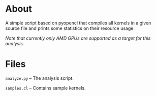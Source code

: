 About
=====

A simple script based on pyopencl that compiles all kernels in a given source file and prints some statistics on their resource usage.

*Note that currently only AMD GPUs are supported as a target for this analysis.*

Files
=====

`analyze.py` – The analysis script.

`samples.cl` – Contains sample kernels.
